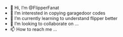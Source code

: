 - 👋 Hi, I’m @FlipperFanat
- 👀 I’m interested in copying garagedoor codes
- 🌱 I’m currently learning to understand flipper better
- 💞️ I’m looking to collaborate on ...
- 📫 How to reach me ...

<!---
FlipperFanat/FlipperFanat is a ✨ special ✨ repository because its `README.md` (this file) appears on your GitHub profile.
You can click the Preview link to take a look at your changes.
--->
